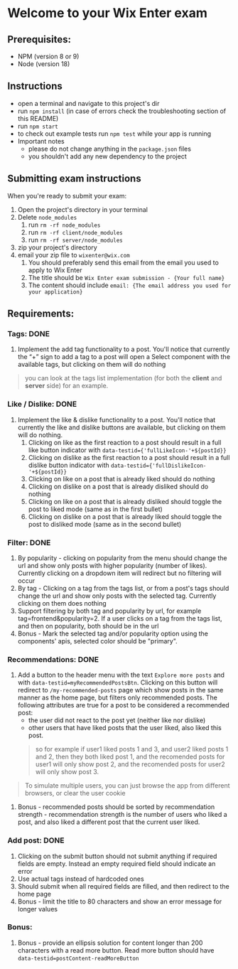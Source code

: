 # Welcome to your Wix Enter exam
## Prerequisites:
- NPM (version 8 or 9)
- Node (version 18)

## Instructions
- open a terminal and navigate to this project's dir
- run `npm install` (in case of errors check the troubleshooting section of this README)
- run `npm start`
- to check out example tests run `npm test` while your app is running
- Important notes
  - please do not change anything in the `package.json` files
  - you shouldn't add any new dependency to the project

## Submitting exam instructions
When you're ready to submit your exam:
1. Open the project's directory in your terminal
2. Delete `node_modules`
   1. run `rm -rf node_modules`
   2. run `rm -rf client/node_modules`
   3. run `rm -rf server/node_modules`
3. zip your project's directory
4. email your zip file to `wixenter@wix.com`
   1. You should preferably send this email from the email you used to apply to Wix Enter
   2. The title should be `Wix Enter exam submission - {Your full name}`
   3. The content should include `email: {The email address you used for your application}`



## Requirements:

### Tags:  DONE
1. Implement the add tag functionality to a post. You'll notice that currently the “+” sign to add a tag to a post will open a Select component with the available tags, but clicking on them will do nothing
> you can look at the tags list implementation (for both the **client** and **server** side) for an example.  

### Like / Dislike: DONE
1. Implement the like & dislike functionality to a post. You'll notice that currently the like and dislike buttons are available, but clicking on them will do nothing.
   1. Clicking on like as the first reaction to a post should result in a full like button indicator with `data-testid={'fullLikeIcon-'+${postId}}`
   2. Clicking on dislike as the first reaction to a post should result in a full dislike button indicator with `data-testid={'fullDislikeIcon-'+${postId}}`
   3. Clicking on like on a post that is already liked should do nothing
   4. Clicking on dislike on a post that is already disliked should do nothing
   5. Clicking on like on a post that is already disliked should toggle the post to liked mode (same as in the first bullet)
   6. Clicking on dislike on a post that is already liked should toggle the post to disliked mode (same as in the second bullet)


### Filter: DONE
1. By popularity - clicking on popularity from the menu should change the url and show only posts with higher popularity (number of likes). Currently clicking on a dropdown item will redirect but no filtering will occur
2. By tag - Clicking on a tag from the tags list, or from a post's tags should change the url and show only posts with the selected tag. Currently clicking on them does nothing
3. Support filtering by both tag and popularity by url, for example tag=frontend&popularity=2. If a user clicks on a tag from the tags list, and then on popularity, both should be in the url
4. Bonus - Mark the selected tag and/or popularity option using the components' apis, selected color should be "primary".

### Recommendations: DONE
1. Add a button to the header menu with the text `Explore more posts` and with `data-testid=myRecommendedPostsBtn`. Clicking on this button will redirect to `/my-recommended-posts` page which show posts in the same manner as the home page, but filters only recommended posts. The following attributes are true for a post to be considered a recommended post:
   - the user did not react to the post yet (neither like nor dislike)
   - other users that have liked posts that the user liked, also liked this post.
   > so for example if user1 liked posts 1 and 3, and user2 liked posts 1 and 2, then they both liked post 1, and the recomended posts for user1 will only show post 2, and the recomended posts for user2 will only show post 3.
> To simulate multiple users, you can just browse the app from different browsers, or clear the user cookie
1. Bonus - recommended posts should be sorted by recommendation strength - recommendation strength is the number of users who liked a post, and also liked a different post that the current user liked.

### Add post: DONE
1. Clicking on the submit button should not submit anything if required fields are empty. Instead an empty required field should indicate an error
2. Use actual tags instead of hardcoded ones
3. Should submit when all required fields are filled, and then redirect to the home page
4. Bonus - limit the title to 80 characters and show an error message for longer values

### Bonus:
1. Bonus - provide an ellipsis solution for content longer than 200 characters with a read more button. Read more button should have `data-testid=postContent-readMoreButton`
